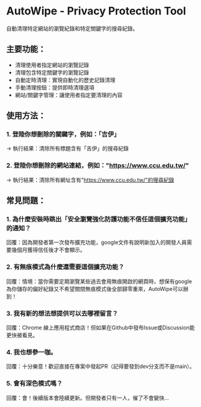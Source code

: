 # AutoWipe - Privacy Protection Tool
自動清理特定網站的瀏覽紀錄和特定關鍵字的搜尋紀錄。

## 主要功能：
- 清理使用者指定網站的瀏覽記錄
- 清理包含特定關鍵字的瀏覽記錄
- 自動定時清理：實現自動化的歷史記錄清理
- 手動清理按鈕：提供即時清理選項
- 網站/關鍵字管理：讓使用者指定要清理的內容

## 使用方法：
### 1. 登陸你想刪除的關鍵字，例如：「吉伊」
→ 執行結果：清除所有標題含有「吉伊」的搜尋紀錄

### 2. 登陸你想刪除的網站連結，例如："https://www.ccu.edu.tw/"
→ 執行結果：清除所有網址含有"https://www.ccu.edu.tw/"的搜尋紀錄

## 常見問題：
### 1. 為什麼安裝時跳出「安全瀏覽強化防護功能不信任這個擴充功能」的通知？
   
   回覆：因為開發者第一次發布擴充功能，google文件有說明新加入的開發人員需要幾個月獲得信任後才不會顯示。
   

### 2. 有無痕模式為什麼還需要這個擴充功能？
   
   回覆：情境：當你需要定期瀏覽某些過去會用無痕開啟的網頁時，想保有google為你儲存的偏好紀錄又不希望關閉無痕模式後全部歸零重來，AutoWipe可以辦到！
   

### 3. 我有新的想法想提供可以去哪裡留言？
   
   回覆：Chrome 線上應用程式商店！但如果在Github中發布Issue或Discussion能更快被看見。
   

### 4. 我也想參一咖。
   
   回覆：十分樂意！歡迎直接在專案中發起PR（記得要發到dev分支而不是main）。
   
   
### 5. 會有深色模式嗎？
    
   回覆：會！後續版本會陸續更新。但開發者只有一人，催了不會變快...
